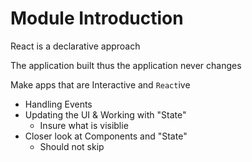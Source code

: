 # Module Introduction

React is a declarative approach

The application built thus the application never changes

Make apps that are Interactive and `React`ive
* Handling Events
* Updating the UI & Working with "State"
  * Insure what is visiblie
* Closer look at Components and "State"
  * Should not skip

